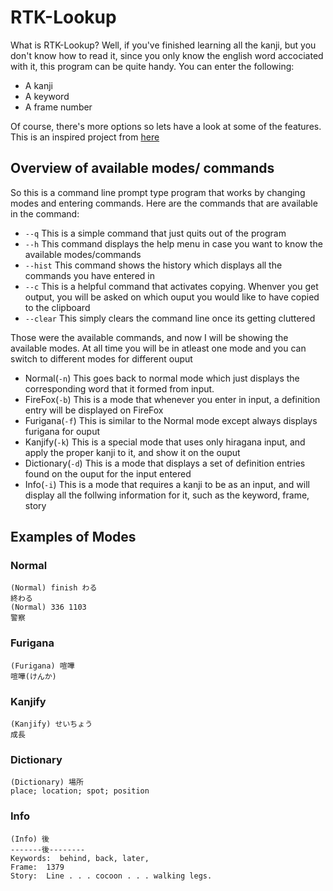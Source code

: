 # RTK-Lookup
What is RTK-Lookup? Well, if you've finished learning all the kanji, but you don't know how to read it, since you only know the english word accociated with it, this program can be quite handy. You can enter the following:
- A kanji
- A keyword
- A frame number

Of course, there's more options so lets have a look at some of the features. This is an inspired project from [here](https://github.com/klieret/rtk-lookup)

## Overview of available modes/ commands
So this is a command line prompt type program that works by changing modes and entering commands. Here are the commands that are available in the command:
- `--q` This is a simple command that just quits out of the program
- `--h` This command displays the help menu in case you want to know the available modes/commands
- `--hist` This command shows the history which displays all the commands you have entered in
- `--c` This is a helpful command that activates copying. Whenver you get output, you will be asked on which ouput you would like to have copied to the clipboard
- `--clear` This simply clears the command line once its getting cluttered

Those were the available commands, and now I will be showing the available modes. At all time you will be in atleast one mode and you can switch to different modes for different ouput

- Normal(`-n`) This goes back to normal mode which just displays the corresponding word that it formed from input.
- FireFox(`-b`) This is a mode that whenever you enter in input, a definition entry will be displayed on FireFox
- Furigana(`-f`) This is similar to the Normal mode except always displays furigana for ouput
- Kanjify(`-k`) This is a special mode that uses only hiragana input, and apply the proper kanji to it, and show it on the ouput
- Dictionary(`-d`) This is a mode that displays a set of definition entries found on the ouput for the input entered
- Info(`-i`) This is a mode that requires a kanji to be as an input, and will display all the follwing information for it, such as the keyword, frame, story

## Examples of Modes
### Normal
```
(Normal) finish わる
終わる
(Normal) 336 1103
警察
```
### Furigana
```
(Furigana) 喧嘩
喧嘩(けんか)
```
### Kanjify
```
(Kanjify) せいちょう
成長
```
### Dictionary
```
(Dictionary) 場所
place; location; spot; position
```
### Info
```
(Info) 後
-------後--------
Keywords:  behind, back, later, 
Frame:  1379
Story:  Line . . . cocoon . . . walking legs.
```


